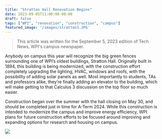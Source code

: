 ```yaml
---
title: "Stratton Hall Renovation Begins"
date: 2023-09-05T11:00:00-00:00
draft: false
tags: ["WPI", "renovation", "construction", "campus"]
featured_image: '/images/stratton3.JPG'
---
```


> This article was written for the September 5, 2023 edition of Tech News, WPI's campus newspaper.

Anybody on campus this year will recognize the big green fences surrounding one of WPI’s oldest buildings, Stratton Hall. Originally built in 1894, this building is being modernized, with the construction effort completely upgrading the lighting, HVAC, windows and roofs, with the possibility of adding solar panels as well. Most importantly to students, TAs and professors alike, they’re finally adding an elevator to the building, which will make getting to that Calculus 3 discussion on the top floor so much easier.

Construction began over the summer with the hall closing on May 30, and should be completed just in time for A-Term 2024. While this construction is intended to modernize the campus and improve energy efficiency, WPI plans for future construction efforts to be focused around improving and expanding options for research and housing on campus.

![](/images/stratton6.JPG)